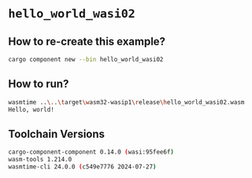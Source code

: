 # `hello_world_wasi02`

## How to re-create this example?

```bash
cargo component new --bin hello_world_wasi02
```

## How to run?

```bash
wasmtime ..\..\target\wasm32-wasip1\release\hello_world_wasi02.wasm
Hello, world!
```

## Toolchain Versions

```bash
cargo-component-component 0.14.0 (wasi:95fee6f)
wasm-tools 1.214.0
wasmtime-cli 24.0.0 (c549e7776 2024-07-27)
```

